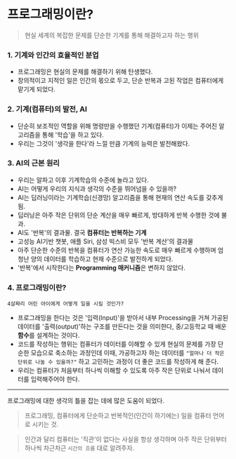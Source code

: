 # 프로그래밍이란?
> 현실 세계의 복잡한 문제를 단순한 기계를 통해 해결하고자 하는 행위


### 1. 기계와 인간의 효율적인 분업
- 프로그래밍은 현실의 문제를 해결하기 위해 탄생했다.
- 창의적이고 지적인 일은 인간의 몫으로 두고, 단순 반복과 고된 작업은 컴퓨터에게 맡기게 되었다.

### 2. 기계(컴퓨터)의 발전, AI
- 단순히 보조적인 역할을 위해 명령만을 수행했던 기계(컴퓨터)가 이제는 주어진 알고리즘을 통해 '학습'을 하고 있다.
- 우리는 그것이 '생각을 한다'라 느낄 만큼 기계의 능력은 발전해왔다.


### 3. AI의 근본 원리
- 우리는 알파고 이후 기계학습의 수준에 놀라고 있다.
- AI는 어떻게 우리의 지식과 생각의 수준을 뛰어넘을 수 있을까?
- AI는 딥러닝이라는 기계학습(신경망) 알고리즘을 통해 현재의 연산 속도를 갖추게 됨.
- 딥러닝은 아주 작은 단위의 단순 계산을 매우 빠르게, 방대하게 반복 수행한 것에 불과.
- AI도 '반복'의 결과물. 결국 **컴퓨터는 반복하는 기계**
- 고성능 AI기반 챗봇, 애플 Siri, 삼성 빅스비 모두 '반복 계산'의 결과물
- 아주 단순한 수준의 반복을 컴퓨터가 연산 가능한 속도로 매우 빠르게 수행하며 엄청난 양의 데이터를 학습하고 현재 수준으로 발전하게 되었다.
- '반복'에서 시작한다는 **Programming 매커니즘**은 변하지 않았다.



### 4. 프로그래밍이란?
```
4살짜리 어린 아이에게 어떻게 일을 시킬 것인가?
```
- 프로그래밍을 한다는 것은 '입력(Input)'을 받아서 내부 Processing을 거쳐 가공된 데이터를 '출력(output)'하는 구조를 만든다는 것을 의미한다, 중/고등학교 때 배운 **함수**를 설계하는 것이다.
- 코드를 작성하는 행위는 컴퓨터가 데이터를 이해할 수 있게 현실의 문제를 가장 단순한 모습으로 축소하는 과정인데 이때, 가공하고자 하는 데이터를 ```"얼마나 더 작은 단위로 나눌 수 있을까?"``` 하고 고민하는 과정이 더 좋은 코드를 작성하게 해 준다.
- 우리는 컴퓨터가 처음부터 하나씩 이해할 수 있도록 아주 작은 단위로 나눠서 데이터를 입력해주어야 한다.


---
프로그래밍에 대한 생각의 틀을 잡는 데에 많은 도움이 되었다.

> 프로그래밍, 컴퓨터에게 단순하고 반복적인(인간이 하기에는) 일을 컴퓨터 언어로 시키는 것.

> 인간과 달리 컴퓨터는 '직관'이 없다는 사실을 항상 생각하며 아주 작은 단위부터 하나씩 차근차근 ```시간의 흐름``` 대로 알려주자.